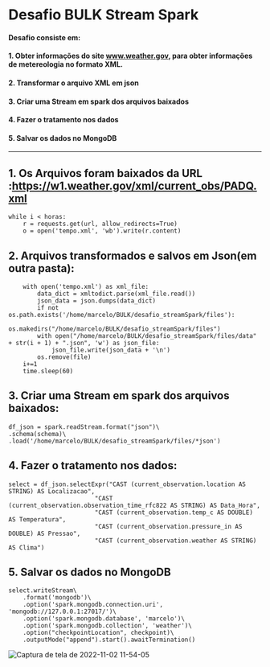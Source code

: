 # Desafio BULK Stream Spark

#### Desafio consiste em: 

#### 1. Obter informações do site www.weather.gov, para obter informações de metereologia no formato XML.

#### 2. Transformar o arquivo XML em json

#### 3. Criar uma Stream em spark dos arquivos baixados

#### 4. Fazer o tratamento nos dados

#### 5. Salvar os dados no MongoDB
--------------------------------

## 1. Os Arquivos foram baixados da URL :https://w1.weather.gov/xml/current_obs/PADQ.xml
```
while i < horas:
    r = requests.get(url, allow_redirects=True)
    o = open('tempo.xml', 'wb').write(r.content)
```

## 2. Arquivos transformados e salvos em Json(em outra pasta):
```
    with open('tempo.xml') as xml_file:
        data_dict = xmltodict.parse(xml_file.read())
        json_data = json.dumps(data_dict) 
        if not os.path.exists('/home/marcelo/BULK/desafio_streamSpark/files'):
            os.makedirs("/home/marcelo/BULK/desafio_streamSpark/files")
        with open("/home/marcelo/BULK/desafio_streamSpark/files/data" + str(i + 1) + ".json", 'w') as json_file:
            json_file.write(json_data + '\n')
        os.remove(file) 
    i+=1
    time.sleep(60)
```

## 3. Criar uma Stream em spark dos arquivos baixados:
```
df_json = spark.readStream.format("json")\
.schema(schema)\
.load('/home/marcelo/BULK/desafio_streamSpark/files/*json')
```

## 4. Fazer o tratamento nos dados:
```
select = df_json.selectExpr("CAST (current_observation.location AS STRING) AS Localizacao",
                        "CAST (current_observation.observation_time_rfc822 AS STRING) AS Data_Hora",
                        "CAST (current_observation.temp_c AS DOUBLE) AS Temperatura",
                        "CAST (current_observation.pressure_in AS DOUBLE) AS Pressao",
                        "CAST (current_observation.weather AS STRING) AS Clima")
```

## 5. Salvar os dados no MongoDB
```
select.writeStream\
    .format('mongodb')\
    .option('spark.mongodb.connection.uri', 'mongodb://127.0.0.1:27017/')\
    .option('spark.mongodb.database', 'marcelo')\
    .option('spark.mongodb.collection', 'weather')\
    .option("checkpointLocation", checkpoint)\
    .outputMode("append").start().awaitTermination()
```

![Captura de tela de 2022-11-02 11-54-05](https://user-images.githubusercontent.com/97556793/199522902-b40a8c36-d77e-4ddf-a737-f21267334aa1.png)



